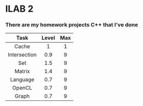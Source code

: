 # ILAB 2 #

### There are my homework projects C++ that I've done ###

| Task         | Level | Max  |
| :-----------:|:-----:|:----:|
| Cache        | 1     | 1    |
| Intersection | 0.9   | 9    |
| Set          | 1.5   | 9    |
| Matrix       | 1.4   | 9    |
| Language     | 0.7   | 9    |
| OpenCL       | 0.7   | 9    |
| Graph        | 0.7   | 9    |

